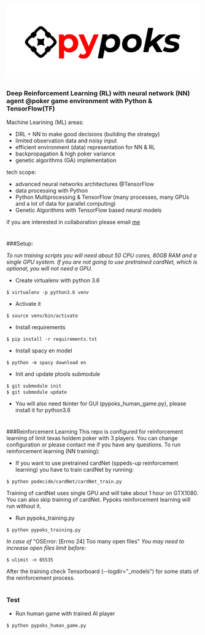 ![](pypoks_logo.png)

### Deep Reinforcement Learning (RL) with neural network (NN) agent @poker game environment with Python & TensorFlow(TF)

Machine Learining (ML) areas:
- DRL + NN to make good decisions (building the strategy)
- limited observation data and noisy input
- efficient environment (data) representation for NN & RL 
- backpropagation & high poker variance
- genetic algorithms (GA) implementation  

tech scope:
- advanced neural networks architectures @TensorFlow
- data processing with Python
- Python Multiprocessing & TensorFlow (many processes, many GPUs and a lot of data for parallel computing)
- Genetic Algorithms with TensorFlow based neural models

if you are interested in collaboration please email [me](mailto:me@piotrniewinski.com)

#
###Setup:

_To run training scripts you will need about 50 CPU cores, 80GB RAM and a single GPU system. If you are not going to use pretrained cardNet, which is optional, you will not need a GPU._

* Create virtualenv with python 3.6
```
$ virtualenv -p python3.6 venv
```
* Activate it
```
$ source venv/bin/activate
```
* Install requirements
```
$ pip install -r requirements.txt
```
* Install spacy en model
```
$ python -m spacy download en
```
* Init and update ptools submodule
```
$ git submodule init
$ git submodule update
```

* You will also need tkinter for GUI (pypoks_human_game.py), please install it for python3.6

#
###Reinforcement Learning
This repo is configured for reinforcement learning of limit texas holdem poker with 3 players. You can change configuration or please contact me if you have any questions. To run reinforcement learning (NN training):

* If you want to use pretrained cardNet (sppeds-up reinforcement learning) you have to train cardNet by running:
```
$ python podecide/cardNet/cardNet_train.py
```
Training of cardNet uses single GPU and will take about 1 hour on GTX1080.
You can also skip training of cardNet. Pypoks reinforcement learning will run without it.

* Run pypoks_training.py
```
$ python pypoks_training.py
```
_In case of_ "OSError: [Errno 24] Too many open files" _You may need to increase open files limit before:_
```
$ ulimit -n 65535
```

After the training check Tensorboard (--logdir="_models") for some stats of the reinforcement process.

#
### Test
* Run human game with trained AI player
```
$ python pypoks_human_game.py
```
